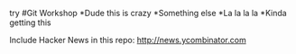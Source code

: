 try
#Git Workshop
*Dude this is crazy
*Something else
*La la la la
*Kinda getting this

Include Hacker News in this repo: http://news.ycombinator.com
